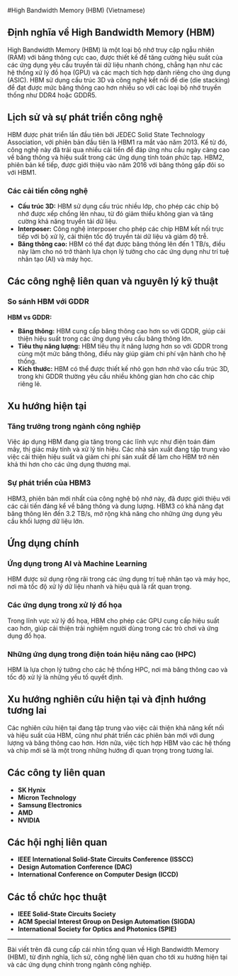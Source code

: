 #High Bandwidth Memory (HBM) (Vietnamese)

## Định nghĩa về High Bandwidth Memory (HBM)

High Bandwidth Memory (HBM) là một loại bộ nhớ truy cập ngẫu nhiên (RAM) với băng thông cực cao, được thiết kế để tăng cường hiệu suất của các ứng dụng yêu cầu truyền tải dữ liệu nhanh chóng, chẳng hạn như các hệ thống xử lý đồ họa (GPU) và các mạch tích hợp dành riêng cho ứng dụng (ASIC). HBM sử dụng cấu trúc 3D và công nghệ kết nối đế die (die stacking) để đạt được mức băng thông cao hơn nhiều so với các loại bộ nhớ truyền thống như DDR4 hoặc GDDR5.

## Lịch sử và sự phát triển công nghệ

HBM được phát triển lần đầu tiên bởi JEDEC Solid State Technology Association, với phiên bản đầu tiên là HBM1 ra mắt vào năm 2013. Kể từ đó, công nghệ này đã trải qua nhiều cải tiến để đáp ứng nhu cầu ngày càng cao về băng thông và hiệu suất trong các ứng dụng tính toán phức tạp. HBM2, phiên bản kế tiếp, được giới thiệu vào năm 2016 với băng thông gấp đôi so với HBM1.

### Các cải tiến công nghệ

- **Cấu trúc 3D:** HBM sử dụng cấu trúc nhiều lớp, cho phép các chip bộ nhớ được xếp chồng lên nhau, từ đó giảm thiểu không gian và tăng cường khả năng truyền tải dữ liệu.
- **Interposer:** Công nghệ interposer cho phép các chip HBM kết nối trực tiếp với bộ xử lý, cải thiện tốc độ truyền tải dữ liệu và giảm độ trễ.
- **Băng thông cao:** HBM có thể đạt được băng thông lên đến 1 TB/s, điều này làm cho nó trở thành lựa chọn lý tưởng cho các ứng dụng như trí tuệ nhân tạo (AI) và máy học.

## Các công nghệ liên quan và nguyên lý kỹ thuật

### So sánh HBM với GDDR

**HBM vs GDDR:**
- **Băng thông:** HBM cung cấp băng thông cao hơn so với GDDR, giúp cải thiện hiệu suất trong các ứng dụng yêu cầu băng thông lớn.
- **Tiêu thụ năng lượng:** HBM tiêu thụ ít năng lượng hơn so với GDDR trong cùng một mức băng thông, điều này giúp giảm chi phí vận hành cho hệ thống.
- **Kích thước:** HBM có thể được thiết kế nhỏ gọn hơn nhờ vào cấu trúc 3D, trong khi GDDR thường yêu cầu nhiều không gian hơn cho các chip riêng lẻ.

## Xu hướng hiện tại

### Tăng trưởng trong ngành công nghiệp

Việc áp dụng HBM đang gia tăng trong các lĩnh vực như điện toán đám mây, thị giác máy tính và xử lý tín hiệu. Các nhà sản xuất đang tập trung vào việc cải thiện hiệu suất và giảm chi phí sản xuất để làm cho HBM trở nên khả thi hơn cho các ứng dụng thương mại.

### Sự phát triển của HBM3

HBM3, phiên bản mới nhất của công nghệ bộ nhớ này, đã được giới thiệu với các cải tiến đáng kể về băng thông và dung lượng. HBM3 có khả năng đạt băng thông lên đến 3.2 TB/s, mở rộng khả năng cho những ứng dụng yêu cầu khối lượng dữ liệu lớn.

## Ứng dụng chính

### Ứng dụng trong AI và Machine Learning

HBM được sử dụng rộng rãi trong các ứng dụng trí tuệ nhân tạo và máy học, nơi mà tốc độ xử lý dữ liệu nhanh và hiệu quả là rất quan trọng.

### Các ứng dụng trong xử lý đồ họa

Trong lĩnh vực xử lý đồ họa, HBM cho phép các GPU cung cấp hiệu suất cao hơn, giúp cải thiện trải nghiệm người dùng trong các trò chơi và ứng dụng đồ họa.

### Những ứng dụng trong điện toán hiệu năng cao (HPC)

HBM là lựa chọn lý tưởng cho các hệ thống HPC, nơi mà băng thông cao và tốc độ xử lý là những yếu tố quyết định.

## Xu hướng nghiên cứu hiện tại và định hướng tương lai

Các nghiên cứu hiện tại đang tập trung vào việc cải thiện khả năng kết nối và hiệu suất của HBM, cũng như phát triển các phiên bản mới với dung lượng và băng thông cao hơn. Hơn nữa, việc tích hợp HBM vào các hệ thống và chip mới sẽ là một trong những hướng đi quan trọng trong tương lai.

## Các công ty liên quan

- **SK Hynix**
- **Micron Technology**
- **Samsung Electronics**
- **AMD**
- **NVIDIA**

## Các hội nghị liên quan

- **IEEE International Solid-State Circuits Conference (ISSCC)**
- **Design Automation Conference (DAC)**
- **International Conference on Computer Design (ICCD)**

## Các tổ chức học thuật

- **IEEE Solid-State Circuits Society**
- **ACM Special Interest Group on Design Automation (SIGDA)**
- **International Society for Optics and Photonics (SPIE)**

---
Bài viết trên đã cung cấp cái nhìn tổng quan về High Bandwidth Memory (HBM), từ định nghĩa, lịch sử, công nghệ liên quan cho tới xu hướng hiện tại và các ứng dụng chính trong ngành công nghiệp.